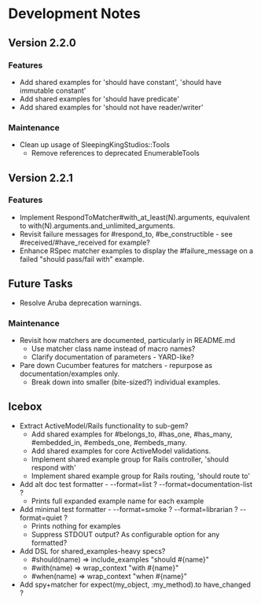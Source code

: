# Development Notes

## Version 2.2.0

### Features

- Add shared examples for 'should have constant', 'should have immutable constant'
- Add shared examples for 'should have predicate'
- Add shared examples for 'should not have reader/writer'

### Maintenance

- Clean up usage of SleepingKingStudios::Tools
  - Remove references to deprecated EnumerableTools

## Version 2.2.1

### Features

- Implement RespondToMatcher#with_at_least(N).arguments, equivalent to with(N).arguments.and_unlimited_arguments.
- Revisit failure messages for #respond_to, #be_constructible - see #received/#have_received for example?
- Enhance RSpec matcher examples to display the #failure_message on a failed "should pass/fail with" example.

## Future Tasks

- Resolve Aruba deprecation warnings.

### Maintenance

- Revisit how matchers are documented, particularly in README.md
  - Use matcher class name instead of macro names?
  - Clarify documentation of parameters - YARD-like?
- Pare down Cucumber features for matchers - repurpose as documentation/examples only.
  - Break down into smaller (bite-sized?) individual examples.

## Icebox

- Extract ActiveModel/Rails functionality to sub-gem?
  - Add shared examples for #belongs_to, #has_one, #has_many, #embedded_in, #embeds_one, #embeds_many.
  - Add shared examples for core ActiveModel validations.
  - Implement shared example group for Rails controller, 'should respond with'
  - Implement shared example group for Rails routing, 'should route to'
- Add alt doc test formatter - --format=list ? --format=documentation-list ?
  - Prints full expanded example name for each example
- Add minimal test formatter - --format=smoke ? --format=librarian ? --format=quiet ?
  - Prints nothing for examples
  - Suppress STDOUT output? As configurable option for any formatted?
- Add DSL for shared_examples-heavy specs?
  - #should(name) => include_examples "should #{name}"
  - #with(name)   => wrap_context "with #{name}"
  - #when(name)   => wrap_context "when #{name}"
- Add spy+matcher for expect(my_object, :my_method).to have_changed ?
